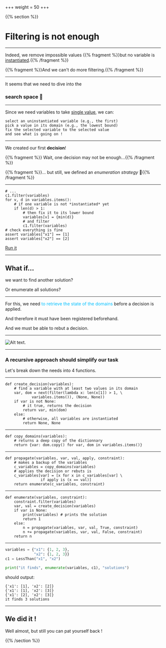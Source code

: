 +++
weight = 50
+++

{{% section %}}

# Filtering is not enough

---

Indeed, we remove impossible values
{{% fragment %}}but no variable is <u>instantiated</u>.{{% /fragment %}} 

{{% fragment %}}And we can't do more filtering.{{% /fragment %}}

---

It seems that we need to dive into the 
### search space 🤿

---

Since we need variables to take <u>single value</u>, we can:

```AsciiDoc{1|2|3|4|5}
select an uninstantiated variable (e.g., the first)
pick a value in its domain (e.g., the lowest bound)
fix the selected variable to the selected value
and see what is going on !
```



---

We created our first **decision**!

{{% fragment %}} Wait, one decision may not be enough...{{% /fragment %}}

{{% fragment %}}... but still, we defined an _enumeration strategy_ 🥳{{% /fragment %}}

---

```python{3-9|3|4-5|5-7|8-9|10-12}
# ...
c1.filter(variables)
for v, d in variables.items():
    # if one variable is not *instantiated* yet
    if len(d) > 1:
    	# then fix it to its lower bound
        variables[v] = {min(d)}
        # and filter
        c1.filter(variables)
# check everything is fine        
assert variables["x1"] == [1]
assert variables["x2"] == [2]
```

<a href="https://colab.research.google.com/drive/1nF0Rf58i4a2uHEIzbVjyWB94uIEUzLL9#scrollTo=GFCDk4qtcfAB&line=18&uniqifier=1" target="_blank">Run it</a>


---

## What if...
we want to find another solution?

Or enumerate all solutions?

---
<section data-noprocess>

For this, we need <span style="color:deepskyblue;">to retrieve the state of the domains</span> before a decision is applied.

<span class="fragment">And therefore it must have been registered beforehand.</span>

<span class="fragment">And we must be able to rebut a decision.</span>

---

![Alt text.](/images/tinytiny/filtering/bintree.svg)

---

### A recursive approach should simplify our task
Let's break down the needs into 4 functions.

---

```python{1|2-4|5-7|9-10|1-10}
def create_decision(variables):
    # find a variable with at least two values in its domain
    var, dom = next(filter(lambda x: len(x[1]) > 1, \
			variables.items()), (None, None))
    if var is not None:
        # it true, returns the decision
        return var, min(dom)
    else:
        # otherwise, all variables are instantiated
        return None, None
```

--- 

```python{}
def copy_domains(variables):
    # returns a deep copy of the dictionnary
    return {var: dom.copy() for var, dom in variables.items()}
```

--- 


```python{1|2-3|4-6|7|}
def propagate(variables, var, val, apply, constraint):
    # makes a backup of the variables
    c_variables = copy_domains(variables)
    # applies the decision or rebuts is
    c_variables[var] = [x for x in c_variables[var] \
				if apply is (x == val)]
    return enumerate(c_variables, constraint)
```

--- 

```python{1|2|3|4-6|7-10|}
def enumerate(variables, constraint):
    constraint.filter(variables)
    var, val = create_decision(variables)
    if var is None:
        print(variables) # prints the solution
        return 1
    else:
        n = propagate(variables, var, val, True, constraint)
        n += propagate(variables, var, val, False, constraint)
    return n
```

---

```python
variables = {"x1": {1, 2, 3},
             "x2": {1, 2, 3}}
c1 = LessThan("x1", "x2")

print("it finds", enumerate(variables, c1), "solutions")
```
should output:
```
{'x1': [1], 'x2': [2]}
{'x1': [1], 'x2': [3]}
{'x1': [2], 'x2': [3]}
it finds 3 solutions
```

---

# We did it !

Well almost, but still you can pat yourself back !


{{% /section %}}